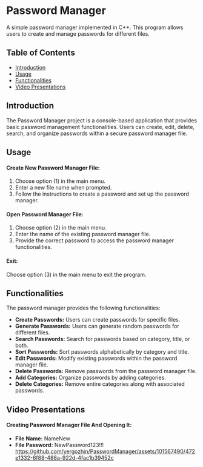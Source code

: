 # Password Manager

A simple password manager implemented in C++. This program allows users to create and manage passwords for different files.

## Table of Contents

- [Introduction](#introduction)
- [Usage](#usage)
- [Functionalities](#functionalities)
- [Video Presentations](#video-presentations)

## Introduction

The Password Manager project is a console-based application that provides basic password management functionalities. Users can create, edit, delete, search, and organize passwords within a secure password manager file.

## Usage

#### Create New Password Manager File:

1. Choose option (1) in the main menu.
2. Enter a new file name when prompted.
3. Follow the instructions to create a password and set up the password manager.

#### Open Password Manager File:

1. Choose option (2) in the main menu.
2. Enter the name of the existing password manager file.
3. Provide the correct password to access the password manager functionalities.

#### Exit:

Choose option (3) in the main menu to exit the program.

## Functionalities

The password manager provides the following functionalities:

- **Create Passwords:** Users can create passwords for specific files.
- **Generate Passwords:** Users can generate random passwords for different files.
- **Search Passwords:** Search for passwords based on category, title, or both.
- **Sort Passwords:** Sort passwords alphabetically by category and title.
- **Edit Passwords:** Modify existing passwords within the password manager file.
- **Delete Passwords:** Remove passwords from the password manager file.
- **Add Categories:** Organize passwords by adding categories.
- **Delete Categories:** Remove entire categories along with associated passwords.

## Video Presentations

#### Creating Password Manager File And Opening It:
- **File Name:** NameNew
- **File Password:** NewPassword123!!!<br>
https://github.com/yergozhin/PasswordManager/assets/101567490/472e1332-6f88-488a-922d-4fac1b39452c

